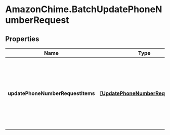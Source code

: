 # AmazonChime.BatchUpdatePhoneNumberRequest

## Properties

Name | Type | Description | Notes
------------ | ------------- | ------------- | -------------
**updatePhoneNumberRequestItems** | [**[UpdatePhoneNumberRequestItem]**](UpdatePhoneNumberRequestItem.md) | The request containing the phone number IDs and product types or calling names to update. | 


